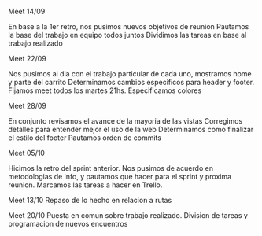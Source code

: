 Meet 14/09

En base a la 1er retro, nos pusimos nuevos objetivos de reunion
Pautamos la base del trabajo en equipo todos juntos
Dividimos las tareas en base al trabajo realizado

Meet 22/09

Nos pusimos al dia con el trabajo particular de cada uno, mostramos home y parte del carrito
Determinamos cambios especificos para header y footer.
Fijamos meet todos los martes 21hs.
Especificamos colores

Meet 28/09

En conjunto revisamos el avance de la mayoria de las vistas
Corregimos detalles para entender mejor el uso de la web
Determinamos como finalizar el estilo del footer
Pautamos orden de commits

Meet 05/10

Hicimos la retro del sprint anterior. Nos pusimos de acuerdo en metodologias de info, y pautamos que hacer para el sprint y proxima reunion. Marcamos las tareas a hacer en Trello.

Meet 13/10
Repaso de lo hecho en relacion a rutas

Meet 20/10
Puesta en comun sobre trabajo realizado. Division de tareas y programacion de nuevos encuentros
